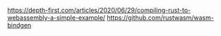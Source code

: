 https://depth-first.com/articles/2020/06/29/compiling-rust-to-webassembly-a-simple-example/
https://github.com/rustwasm/wasm-bindgen